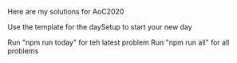 Here are my solutions for AoC2020

Use the template for the daySetup to start your new day

Run "npm run today" for teh latest problem
Run "npm run all" for all problems